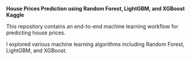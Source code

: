 **House Prices Prediction using Random Forest, LightGBM, and XGBoost**
**Kaggle**



This repository contains an end-to-end machine learning workflow for predicting house prices.

I explored various machine learning algorithms including Random Forest, LightGBM, and XGBoost.
